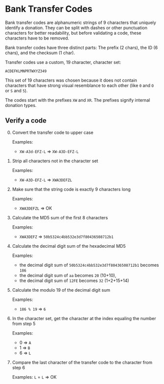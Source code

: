 # Bank Transfer Codes

Bank transfer codes are alphanumeric strings of 9 characters that uniquely identify a donation. 
They can be split with dashes or other punctuation characters for better readability, but before validating a code, these 
characters have to be removed.

Bank transfer codes have three distinct parts: The prefix (2 chars), the ID (6 chars), and the checksum (1 char).

Transfer codes use a custom, 19 character, character set:

	ACDEFKLMNPRTWXYZ349

This set of 19 characters was chosen because it does not contain characters that have strong visual resemblance to each other 
(like `0` and `O` or `S` and `5`).

The codes start with the prefixes `XW` and `XR`. The prefixes signify internal donation types.

## Verify a code

0. Convert the transfer code to upper case

   Examples:
     - `XW-A3d-EFZ-L` => `XW-A3D-EFZ-L`

1. Strip all characters not in the character set

   Examples:
     - `XW-A3D-EFZ-L` => `XWA3DEFZL`

2. Make sure that the string code is exactly 9 characters long

   Examples:
     - `XWA3DEFZL` => OK

3. Calculate the MD5 sum of the first 8 characters

   Examples:
     - `XWA3DEFZ` => `50b5324c4bb532e3d7f80436508712b1`

4. Calculate the decimal digit sum of the hexadecimal MD5 

   Examples:
     - the decimal digit sum of `50b5324c4bb532e3d7f80436508712b1` becomes `186`
     - the decimal digit sum of `aa` becomes `20` (10+10),
     - the decimal digit sum of `12FE` becomes `32` (1+2+15+14)

5. Calculate the modulo 19 of the decimal digit sum

   Examples:
     - `186 % 19` => `6`

6. In the character set, get the character at the index equaling the number from step 5 
   
   Examples: 
     - 0 => `A`
     - 1 => `B`
     - 6 => `L`

7. Compare the last character of the transfer code to the character from step 6

   Examples: `L` = `L` => OK
